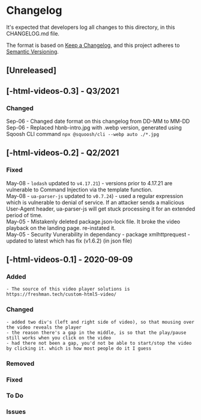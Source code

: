 # Changelog
It's expected that developers log all changes to this directory, in this CHANGELOG.md file.

The format is based on [Keep a Changelog](https://keepachangelog.com/en/1.0.0/),
and this project adheres to [Semantic Versioning](https://semver.org/spec/v2.0.0.html).

## [Unreleased]

## [-html-videos-0.3] - Q3/2021

### Changed
Sep-06 - Changed date format on this changelog from DD-MM to MM-DD  
Sep-06 - Replaced hbnb-intro.jpg with .webp version, generated using Sqoosh CLI command `npx @squoosh/cli --webp auto ./*.jpg`  

## [-html-videos-0.2] - Q2/2021

### Fixed
May-08 - `lodash` updated to `v4.17.21`) - versions prior to 4.17.21 are vulnerable to Command Injection via the template function.  
May-08 - `ua-parser-js` updated to `v0.7.24`) - used a regular expression which is vulnerable to denial of service. If an attacker sends a malicious User-Agent header, ua-parser-js will get stuck processing it for an extended period of time.  
May-05 - Mistakenly deleted package.json-lock file. It broke the video playback on the landing page. re-instated it.  
May-05 - Security Vunerability in dependancy - package xmlhttprequest - updated to latest which has fix (v1.6.2) (in json file)  


## [-html-videos-0.1] - 2020-09-09

### Added
    - The source of this video player solutions is https://freshman.tech/custom-html5-video/  

### Changed
    - added two div's (left and right side of video), so that mousing over the video reveals the player  
    - the reason there's a gap in the middle, is so that the play/pause still works when you click on the video  
    - had there not been a gap, you'd not be able to start/stop the video by clicking it. which is how most people do it I guess   

### Removed

### Fixed

### To Do

### Issues
